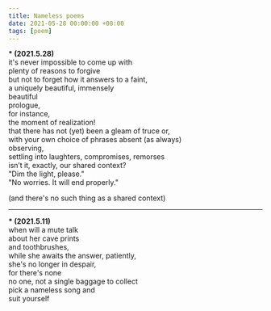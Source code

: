 ```yaml
---
title: Nameless poems
date: 2021-05-28 00:00:00 +08:00
tags: [poem]
---
```


**\* (2021.5.28)**  
it's never impossible to come up with     
plenty of reasons to forgive    
but not to forget how it answers to a faint,   
a uniquely beautiful, immensely   
beautiful   
prologue,   
for instance,   
the moment of realization!   
that there has not (yet) been a gleam of truce or,   
with your own choice of phrases absent (as always)   
observing,   
settling into laughters, compromises, remorses  
isn’t it, exactly, our shared context?   
"Dim the light, please."  
"No worries. It will end properly."  

(and there's no such thing as a shared context)  

----

**\* (2021.5.11)**  
when will a mute talk   
about her cave prints   
and toothbrushes,  
while she awaits the answer, patiently,  
she's no longer in despair,   
for there's none  
no one, not a single baggage to collect   
pick a nameless song and   
suit yourself  
